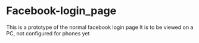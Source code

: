# Facebook-login_page
This is a prototype of the  normal facebook login page
It is to be viewed on a PC, not configured for phones yet

